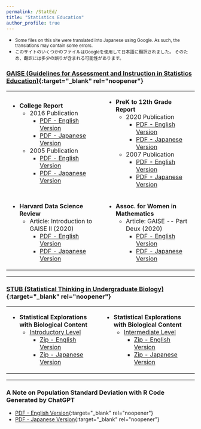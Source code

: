 ```yaml
---
permalink: /StatEd/
title: "Statistics Education"
author_profile: true
---
```


<!--
redirect_from:
  - /StatEd/
  - /StatEd.html
-->

* <small>Some files on this site were translated into Japanese using Google.
As such, the translations may contain some errors.</small>
* <small>このサイトのいくつかのファイルはGoogleを使用して日本語に翻訳されました。
そのため、翻訳には多少の誤りが含まれる可能性があります。</small>

### [GAISE (Guidelines for Assessment and Instruction in Statistics Education)](https://www.amstat.org/education/guidelines-for-assessment-and-instruction-in-statistics-education-(gaise)-reports){:target="_blank" rel="noopener"}

<table>
  <tbody>
    <tr>
      <td>
        <ul>
        <li> <strong>College Report</strong>
          <ul>
          <li> 2016 Publication
              <ul>
              <li>  <a href="https://www.dropbox.com/scl/fi/hx75q1t4mw9sql88kysf8/College-GAISE-2016-ENGL.pdf?rlkey=fwi955iafer028xhcetsiqnan&dl=0" target="_blank">
              PDF - English Version</a></li>
              <li> <a href="https://www.dropbox.com/scl/fi/szukx8mbdc4eh6wiutko1/College-GAISE-2016-JAPN.pdf?rlkey=iyu6c84ije1pzjgh9shzt9bnx&dl=0" target="_blank">
              PDF - Japanese Version</a></li>
              </ul>
          </li>
          <li> 2005 Publication
              <ul>
              <li>  <a href="https://www.dropbox.com/scl/fi/40766zpa134bu7egq8t68/College-GAISE-2005-ENGL.pdf?rlkey=z8wddzbgstv0k9g9nfanmaiie&dl=0" target="_blank">
              PDF - English Version</a></li>
              <li> <a href="https://www.dropbox.com/scl/fi/wn0y0y8ypnqvfwvubd204/College-GAISE-2005-JAPN.pdf?rlkey=t6ej4m4a0ydf7gspfhpgr0jvl&dl=0" target="_blank">
              PDF - Japanese Version</a></li>
              </ul>
          </li>
        </ul>
        </li>
        </ul>
      </td>
      <td>
        <ul>
        <li> <strong>PreK to 12th Grade Report</strong>
          <ul>
          <li> 2020 Publication
              <ul>
              <li>  <a href="https://www.dropbox.com/scl/fi/mtaybqr6qtpv413nfjoln/PreK-12-GAISE-2020-ENGL.pdf?rlkey=2po0c1kx3n6ygzw7jli5uhmzh&dl=0" target="_blank">
              PDF - English Version</a></li>
              <li> <a href="https://www.dropbox.com/scl/fi/qfp8hbavw9z0jg99g2lkr/PreK-12-GAISE-2020-JAPN.pdf?rlkey=g7uy44m6ea6td5k6fzddvfwge&dl=0" target="_blank">
              PDF - Japanese Version</a></li>
              </ul>
          </li>
          <li> 2007 Publication
              <ul>
              <li>  <a href="https://www.dropbox.com/scl/fi/qk6q6qt4nvclnagzf5ptt/PreK-12-GAISE-2007-ENGL.pdf?rlkey=boxpajsn1wobsz49gwr9yrbo0&dl=0" target="_blank">
              PDF - English Version</a></li>
              <li> <a href="https://www.dropbox.com/scl/fi/vycamwhx2ey0adn3xgx75/PreK-12-GAISE-2007-JAPN.pdf?rlkey=93fkgzprmz4es3raeuygqjawk&dl=0" target="_blank">
              PDF - Japanese Version</a></li>
              </ul>
          </li>
        </ul>
        </li>
        </ul>
      </td>
    </tr>
    <tr>
      <td>
        <ul>
        <li> <strong>Harvard Data Science Review</strong>
        <ul>
        <li>Article: Introduction to GAISE II (2020)
          <ul>
              <li>  <a href="https://www.dropbox.com/scl/fi/jqsi57x2rrrqetdzncy9p/Harvard-DS-Rev-GAISE-ENGL.pdf?rlkey=6ctzw9nf1h500ddi4jdnunkm5&dl=0" target="_blank">
              PDF - English Version</a></li>
              <li> <a href="https://www.dropbox.com/scl/fi/sf4r0sgsnpygcjff383ey/Harvard-DS-Rev-GAISE-JAPN.pdf?rlkey=xq7ixb0gk2i9mdncbk0doydaa&dl=0" target="_blank">
              PDF - Japanese Version</a></li>
          </ul>
        </li>
        </ul>
        </li>
        </ul>
      </td>
      <td>
        <ul>
        <li> <strong>Assoc. for Women in Mathematics</strong>
        <ul>
        <li>Article: GAISE -- Part Deux (2020)
          <ul>
          <li>  <a href="https://www.dropbox.com/scl/fi/dhuzbcj1prl5x5ub5x2yz/awm-GAISE-II-ENGL.pdf?rlkey=kx3h5n2iy9wuzv5jolt1gf99n&dl=0" target="_blank">
          PDF - English Version</a></li>
          <li> <a href="https://www.dropbox.com/scl/fi/4yhz32qh3vspmzj7epmjy/awm-GAISE-II-JAPN.pdf?rlkey=3z4bbfiok5pl8l88ye4dvjd9t&dl=0" target="_blank">
          PDF - Japanese Version</a></li>
          </ul>
        </li>
        </ul>
        </li>
        </ul>
      </td>
    </tr>
  </tbody>
</table>

<!-- ######################################################################## -->
<!-- ######################################################################## -->
<!-- ######################################################################## -->

---

### [STUB (Statistical Thinking in Undergraduate Biology)](https://www.causeweb.org/stub/){:target="_blank" rel="noopener"}

<table>
  <tbody>
    <tr>
      <td>
        <ul>
        <li> <strong>Statistical Explorations with Biological Content</strong>
          <ul>
          <li> <a href="https://www.causeweb.org/stub/statistical-explorations-with-biological-content" target="_blank">Introductory Level</a>
              <ul>
              <li>  <a href="https://www.dropbox.com/s/nyplqn6ivzys8kz/STUB_INTRO_ENGL.zip?dl=0" target="_blank">
              Zip - English Version</a></li>
              <li> <a href="https://www.dropbox.com/scl/fi/fsyjeo445s8xbhfppwjgv/STUB_INTRO_JAPN.zip?rlkey=7vgx3qz2t4z9pvaujp2wzahz5&dl=0" target="_blank">
              Zip - Japanese Version</a></li>
              </ul>
          </li>
        </ul>
        </li>
        </ul>
      </td>
      <td>
        <ul>
        <li> <strong>Statistical Explorations with Biological Content</strong>
          <ul>
          <li> <a href="https://www.causeweb.org/stub/statistical-explorations-with-biological-content-intermediate/" target="_blank">Intermediate Level</a>
              <ul>
              <li>  <a href="https://www.dropbox.com/s/06brgk0lso8qzun/STUB_INTERMED_ENGL.zip?dl=0" target="_blank">
              Zip - English Version</a></li>
              <li> <a href="https://www.dropbox.com/scl/fi/3k2303uy8ivjqaqmb9apl/STUB_INTERMED_JAPN.zip?rlkey=zqo59gocfri7nxgyzbi0qwjlb&dl=0" target="_blank">
              Zip - Japanese Version</a></li>
              </ul>
          </li>        
          </ul>
        </li>
        </ul>
      </td>
    </tr>
  </tbody>
</table>

---

### A Note on Population Standard Deviation with R Code Generated by ChatGPT

* [PDF - English Version](https://www.dropbox.com/scl/fi/pxq9wfex49da27txnb5ap/SD_Geometry_ENGL.pdf?rlkey=hd26g84vv36j5bwy5l54lok0u&dl=0){:target="_blank" rel="noopener"}
* [PDF - Japanese Version](https://www.dropbox.com/scl/fi/aygkxi1j461kgng8awe05/SD_Geometry_JAPN.pdf?rlkey=vkmhy93xd221jp51q0vsk807g&dl=0){:target="_blank" rel="noopener"}
